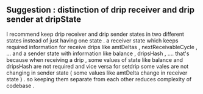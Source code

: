 ## Suggestion : distinction of drip receiver and drip sender at dripState 

I recommend keep drip receiver and drip sender states in two different states instead of just having one state . 
a receiver state which keeps required information for receive drips like amtDeltas , nextReceivableCycle , ... and a sender state with information like balance , dripsHash , .... 
that's because when receiving a drip ,  some values of state like balance and dripsHash are not required and vice versa for setdrip  some vales are not changing in sender state ( some values like amtDelta change in receiver state ) . 
so keeping them separate from each other reduces complexity of codebase .